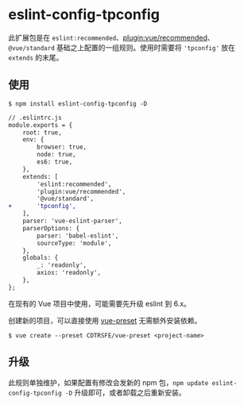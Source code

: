 # eslint-config-tpconfig

此扩展包是在 `eslint:recommended`、[plugin:vue/recommended](https://eslint.vuejs.org/)、`@vue/standard` 基础之上配置的一组规则。使用时需要将 `'tpconfig'` 放在 `extends` 的末尾。

## 使用

```shell
$ npm install eslint-config-tpconfig -D
```

```diff
// .eslintrc.js
module.exports = {
    root: true,
    env: {
        browser: true,
        node: true,
        es6: true,
    },
    extends: [
        'eslint:recommended',
        'plugin:vue/recommended',
        '@vue/standard',
+       'tpconfig',
    ],
    parser: 'vue-eslint-parser',
    parserOptions: {
        parser: 'babel-eslint',
        sourceType: 'module',
    },
    globals: {
        _: 'readonly',
        axios: 'readonly',
    },
};
```

在现有的 Vue 项目中使用，可能需要先升级 eslint 到 6.x。

创建新的项目，可以直接使用 [vue-preset](https://github.com/CDTRSFE/vue-preset) 无需额外安装依赖。

```shell
$ vue create --preset CDTRSFE/vue-preset <project-name>
```

## 升级

此规则单独维护，如果配置有修改会发新的 npm 包，`npm update eslint-config-tpconfig -D` 升级即可，或者卸载之后重新安装。
